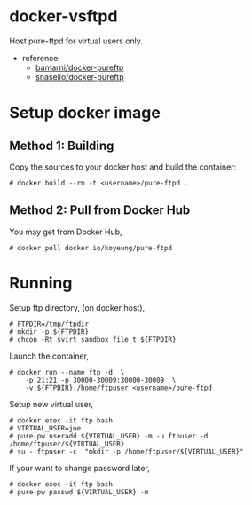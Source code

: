 docker-vsftpd
==
Host pure-ftpd for virtual users only.

* reference:
  - [bamarni/docker-pureftp](https://github.com/bamarni/docker-pureftp)
  - [snasello/docker-pureftp](https://github.com/snasello/docker-pureftp)


Setup docker image
==

Method 1: Building
--
Copy the sources to your docker host and build the container:

    # docker build --rm -t <username>/pure-ftpd .


Method 2: Pull from Docker Hub
--
You may get from Docker Hub,

    # docker pull docker.io/koyeung/pure-ftpd


Running
==

Setup ftp directory, (on docker host),

    # FTPDIR=/tmp/ftpdir
    # mkdir -p ${FTPDIR}
    # chcon -Rt svirt_sandbox_file_t ${FTPDIR}

Launch the container,

    # docker run --name ftp -d  \
        -p 21:21 -p 30000-30009:30000-30009  \
        -v ${FTPDIR}:/home/ftpuser <username>/pure-ftpd


Setup new virtual user,

    # docker exec -it ftp bash
    # VIRTUAL_USER=joe
    # pure-pw useradd ${VIRTUAL_USER} -m -u ftpuser -d /home/ftpuser/${VIRTUAL_USER}
    # su - ftpuser -c  "mkdir -p /home/ftpuser/${VIRTUAL_USER}"

If your want to change password later,

    # docker exec -it ftp bash
    # pure-pw passwd ${VIRTUAL_USER} -m
